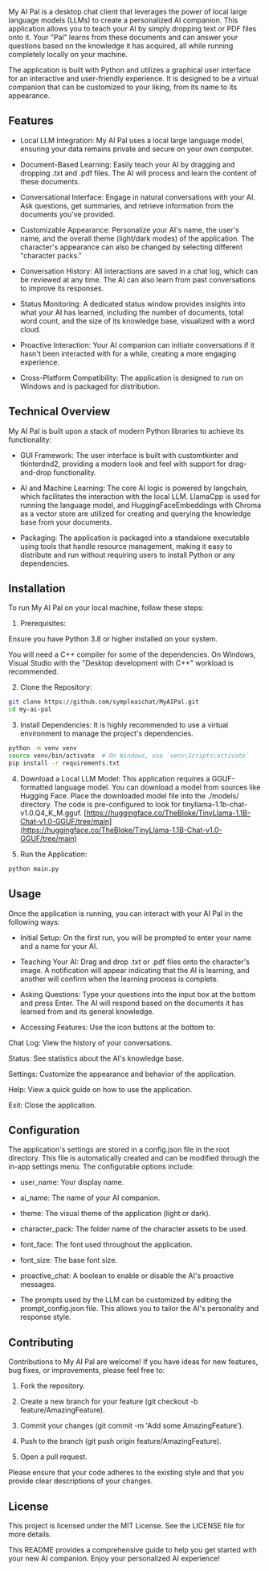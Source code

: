 My AI Pal is a desktop chat client that leverages the power of local large language models (LLMs) to create a personalized AI companion. This application allows you to teach your AI by simply dropping text or PDF files onto it. Your "Pal" learns from these documents and can answer your questions based on the knowledge it has acquired, all while running completely locally on your machine.

The application is built with Python and utilizes a graphical user interface for an interactive and user-friendly experience. It is designed to be a virtual companion that can be customized to your liking, from its name to its appearance.


## Features
- Local LLM Integration: My AI Pal uses a local large language model, ensuring your data remains private and secure on your own computer.

- Document-Based Learning: Easily teach your AI by dragging and dropping .txt and .pdf files. The AI will process and learn the content of these documents.

- Conversational Interface: Engage in natural conversations with your AI. Ask questions, get summaries, and retrieve information from the documents you've provided.

- Customizable Appearance: Personalize your AI's name, the user's name, and the overall theme (light/dark modes) of the application. The character's appearance can also be changed by selecting different "character packs."

- Conversation History: All interactions are saved in a chat log, which can be reviewed at any time. The AI can also learn from past conversations to improve its responses.

- Status Monitoring: A dedicated status window provides insights into what your AI has learned, including the number of documents, total word count, and the size of its knowledge base, visualized with a word cloud.

- Proactive Interaction: Your AI companion can initiate conversations if it hasn't been interacted with for a while, creating a more engaging experience.

- Cross-Platform Compatibility: The application is designed to run on Windows and is packaged for distribution.


## Technical Overview
My AI Pal is built upon a stack of modern Python libraries to achieve its functionality:

- GUI Framework: The user interface is built with customtkinter and tkinterdnd2, providing a modern look and feel with support for drag-and-drop functionality.

- AI and Machine Learning: The core AI logic is powered by langchain, which facilitates the interaction with the local LLM. LlamaCpp is used for running the language model, and HuggingFaceEmbeddings with Chroma as a vector store are utilized for creating and querying the knowledge base from your documents.

- Packaging: The application is packaged into a standalone executable using tools that handle resource management, making it easy to distribute and run without requiring users to install Python or any dependencies.


## Installation
To run My AI Pal on your local machine, follow these steps:

1. Prerequisites:

Ensure you have Python 3.8 or higher installed on your system.

You will need a C++ compiler for some of the dependencies. On Windows, Visual Studio with the "Desktop development with C++" workload is recommended.

2. Clone the Repository:
```Bash
git clone https://github.com/sympleaichat/MyAIPal.git
cd my-ai-pal
```


3. Install Dependencies: It is highly recommended to use a virtual environment to manage the project's dependencies.
```Bash
python -m venv venv
source venv/bin/activate  # On Windows, use `venv\Scripts\activate`
pip install -r requirements.txt
```


4. Download a Local LLM Model: This application requires a GGUF-formatted language model. You can download a model from sources like Hugging Face. Place the downloaded model file into the ./models/ directory. The code is pre-configured to look for tinyllama-1.1b-chat-v1.0.Q4_K_M.gguf.
[https://huggingface.co/TheBloke/TinyLlama-1.1B-Chat-v1.0-GGUF/tree/main](https://huggingface.co/TheBloke/TinyLlama-1.1B-Chat-v1.0-GGUF/tree/main)


5. Run the Application:
```Bash
python main.py
```


## Usage
Once the application is running, you can interact with your AI Pal in the following ways:

- Initial Setup: On the first run, you will be prompted to enter your name and a name for your AI.

- Teaching Your AI: Drag and drop .txt or .pdf files onto the character's image. A notification will appear indicating that the AI is learning, and another will confirm when the learning process is complete.

- Asking Questions: Type your questions into the input box at the bottom and press Enter. The AI will respond based on the documents it has learned from and its general knowledge.

- Accessing Features: Use the icon buttons at the bottom to:

Chat Log: View the history of your conversations.

Status: See statistics about the AI's knowledge base.

Settings: Customize the appearance and behavior of the application.

Help: View a quick guide on how to use the application.

Exit: Close the application.


## Configuration
The application's settings are stored in a config.json file in the root directory. This file is automatically created and can be modified through the in-app settings menu. The configurable options include:

- user_name: Your display name.

- ai_name: The name of your AI companion.

- theme: The visual theme of the application (light or dark).

- character_pack: The folder name of the character assets to be used.

- font_face: The font used throughout the application.

- font_size: The base font size.

- proactive_chat: A boolean to enable or disable the AI's proactive messages.

- The prompts used by the LLM can be customized by editing the prompt_config.json file. This allows you to tailor the AI's personality and response style.


## Contributing
Contributions to My AI Pal are welcome! If you have ideas for new features, bug fixes, or improvements, please feel free to:

1. Fork the repository.

2. Create a new branch for your feature (git checkout -b feature/AmazingFeature).

3. Commit your changes (git commit -m 'Add some AmazingFeature').

4. Push to the branch (git push origin feature/AmazingFeature).

5. Open a pull request.

Please ensure that your code adheres to the existing style and that you provide clear descriptions of your changes.

## License
This project is licensed under the MIT License. See the LICENSE file for more details.

This README provides a comprehensive guide to help you get started with your new AI companion. Enjoy your personalized AI experience!

